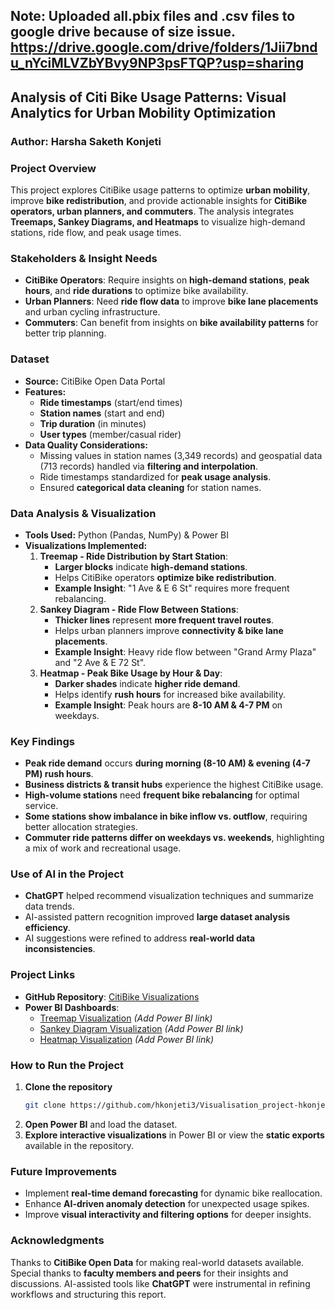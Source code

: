 ## Note: Uploaded all.pbix files and .csv files to google drive because of size issue. https://drive.google.com/drive/folders/1Jii7bndu_nYciMLVZbYBvy9NP3psFTQP?usp=sharing

## **Analysis of Citi Bike Usage Patterns: Visual Analytics for Urban Mobility Optimization**  
### **Author:** Harsha Saketh Konjeti  

### **Project Overview**  
This project explores CitiBike usage patterns to optimize **urban mobility**, improve **bike redistribution**, and provide actionable insights for **CitiBike operators, urban planners, and commuters**. The analysis integrates **Treemaps, Sankey Diagrams, and Heatmaps** to visualize high-demand stations, ride flow, and peak usage times.  

### **Stakeholders & Insight Needs**  
- **CitiBike Operators**: Require insights on **high-demand stations**, **peak hours**, and **ride durations** to optimize bike availability.  
- **Urban Planners**: Need **ride flow data** to improve **bike lane placements** and urban cycling infrastructure.  
- **Commuters**: Can benefit from insights on **bike availability patterns** for better trip planning.  

### **Dataset**  
- **Source:** CitiBike Open Data Portal  
- **Features:**  
  - **Ride timestamps** (start/end times)  
  - **Station names** (start and end)  
  - **Trip duration** (in minutes)  
  - **User types** (member/casual rider)  
- **Data Quality Considerations:**  
  - Missing values in station names (3,349 records) and geospatial data (713 records) handled via **filtering and interpolation**.  
  - Ride timestamps standardized for **peak usage analysis**.  
  - Ensured **categorical data cleaning** for station names.  

### **Data Analysis & Visualization**  
- **Tools Used:** Python (Pandas, NumPy) & Power BI  
- **Visualizations Implemented:**  
  1. **Treemap - Ride Distribution by Start Station**:  
     - **Larger blocks** indicate **high-demand stations**.  
     - Helps CitiBike operators **optimize bike redistribution**.  
     - **Example Insight**: "1 Ave & E 6 St" requires more frequent rebalancing.  
  2. **Sankey Diagram - Ride Flow Between Stations**:  
     - **Thicker lines** represent **more frequent travel routes**.  
     - Helps urban planners improve **connectivity & bike lane placements**.  
     - **Example Insight**: Heavy ride flow between "Grand Army Plaza" and "2 Ave & E 72 St".  
  3. **Heatmap - Peak Bike Usage by Hour & Day**:  
     - **Darker shades** indicate **higher ride demand**.  
     - Helps identify **rush hours** for increased bike availability.  
     - **Example Insight**: Peak hours are **8-10 AM & 4-7 PM** on weekdays.  

### **Key Findings**  
- **Peak ride demand** occurs **during morning (8-10 AM) & evening (4-7 PM) rush hours**.  
- **Business districts & transit hubs** experience the highest CitiBike usage.  
- **High-volume stations** need **frequent bike rebalancing** for optimal service.  
- **Some stations show imbalance in bike inflow vs. outflow**, requiring better allocation strategies.  
- **Commuter ride patterns differ on weekdays vs. weekends**, highlighting a mix of work and recreational usage.  

### **Use of AI in the Project**  
- **ChatGPT** helped recommend visualization techniques and summarize data trends.  
- AI-assisted pattern recognition improved **large dataset analysis efficiency**.  
- AI suggestions were refined to address **real-world data inconsistencies**.  

### **Project Links**  
- **GitHub Repository**: [CitiBike Visualizations](https://github.com/hkonjeti3/Visualisation_project-hkonjeti)  
- **Power BI Dashboards**:  
  - [Treemap Visualization](#) *(Add Power BI link)*  
  - [Sankey Diagram Visualization](#) *(Add Power BI link)*  
  - [Heatmap Visualization](#) *(Add Power BI link)*  

### **How to Run the Project**  
1. **Clone the repository**  
   ```bash
   git clone https://github.com/hkonjeti3/Visualisation_project-hkonjeti.git
   ```  
2. **Open Power BI** and load the dataset.  
3. **Explore interactive visualizations** in Power BI or view the **static exports** available in the repository.  

### **Future Improvements**  
- Implement **real-time demand forecasting** for dynamic bike reallocation.  
- Enhance **AI-driven anomaly detection** for unexpected usage spikes.  
- Improve **visual interactivity and filtering options** for deeper insights.  

### **Acknowledgments**  
Thanks to **CitiBike Open Data** for making real-world datasets available. Special thanks to **faculty members and peers** for their insights and discussions. AI-assisted tools like **ChatGPT** were instrumental in refining workflows and structuring this report.
